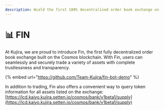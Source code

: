 ```yaml
---
description: Wield the first 100% decentralised order book exchange on Cosmos.
---
```


# 📊 FIN

At Kujira, we are proud to introduce Fin, the first fully decentralized order book exchange built on the Cosmos blockchain. With Fin, users can seamlessly and securely trade a variety of assets with complete trustlessness and transparency.

{% embed url="https://github.com/Team-Kujira/fin-bot-demo" %}

In addition to trading, Fin also offers a convenient way to query token information for all assets listed on the exchange: [https://lcd.kaiyo.kujira.setten.io/cosmos/bank/v1beta1/supply](https://lcd.kaiyo.kujira.setten.io/cosmos/bank/v1beta1/supply)
